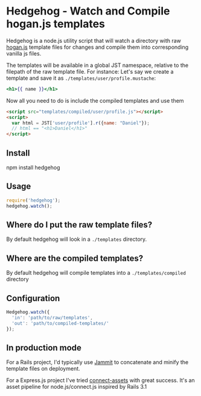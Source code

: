 Hedgehog - Watch and Compile hogan.js templates
===============================================

Hedgehog is a node.js utility script that will watch a directory with raw [hogan.js](http://twitter.github.com/hogan.js/) template
files for changes and compile them into corresponding vanilla js files.

The templates will be available in a global JST namespace, relative to the
filepath of the raw template file.
For instance: Let's say we create a template
and save it as `./templates/user/profile.mustache`:

```mustache
<h1>{{ name }}</h1>
```

Now all you need to do is include the compiled templates and use them

```html
<script src="templates/compiled/user/profile.js"></script>
<script>
  var html = JST['user/profile'].r({name: "Daniel"});
  // html == "<h1>Daniel</h1>"
</script>
```

Install
-------
npm install hedgehog

Usage
-----
```javascript
require('hedgehog');
hedgehog.watch();
```

Where do I put the raw template files?
-------------------------------------
By default hedgehog will look in a `./templates` directory.

Where are the compiled templates?
---------------------------------
By default hedgehog will compile templates into a `./templates/compiled` directory

Configuration
-------------

```javascript
Hedgehog.watch({
  'in': 'path/to/raw/templates',
  'out': 'path/to/compiled-templates/'
});
```

In production mode
------------------
For a Rails project, I'd typically use [Jammit](http://documentcloud.github.com/jammit/)
to concatenate and minify the template files on deployment.

For a Express.js project I've tried [connect-assets](https://github.com/TrevorBurnham/connect-assets) with great success. It's an asset pipeline
for node.js/connect.js inspired by Rails 3.1
